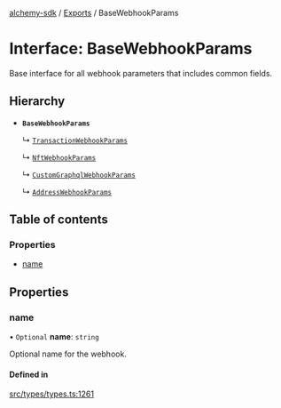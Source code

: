 [alchemy-sdk](../README.md) / [Exports](../modules.md) / BaseWebhookParams

# Interface: BaseWebhookParams

Base interface for all webhook parameters that includes common fields.

## Hierarchy

- **`BaseWebhookParams`**

  ↳ [`TransactionWebhookParams`](TransactionWebhookParams.md)

  ↳ [`NftWebhookParams`](NftWebhookParams.md)

  ↳ [`CustomGraphqlWebhookParams`](CustomGraphqlWebhookParams.md)

  ↳ [`AddressWebhookParams`](AddressWebhookParams.md)

## Table of contents

### Properties

- [name](BaseWebhookParams.md#name)

## Properties

### name

• `Optional` **name**: `string`

Optional name for the webhook.

#### Defined in

[src/types/types.ts:1261](https://github.com/alchemyplatform/alchemy-sdk-js/blob/ae0aa3f0/src/types/types.ts#L1261)
